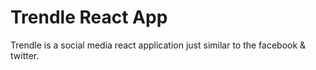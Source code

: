 # Trendle React App

Trendle is a social media react application just similar to the facebook & twitter.
